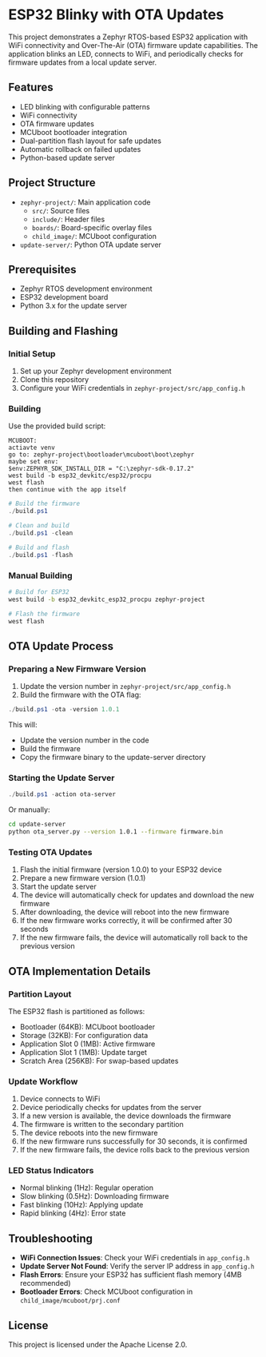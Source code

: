 # ESP32 Blinky with OTA Updates

This project demonstrates a Zephyr RTOS-based ESP32 application with WiFi connectivity and Over-The-Air (OTA) firmware update capabilities. The application blinks an LED, connects to WiFi, and periodically checks for firmware updates from a local update server.

## Features

- LED blinking with configurable patterns
- WiFi connectivity
- OTA firmware updates
- MCUboot bootloader integration
- Dual-partition flash layout for safe updates
- Automatic rollback on failed updates
- Python-based update server

## Project Structure

- `zephyr-project/`: Main application code
  - `src/`: Source files
  - `include/`: Header files
  - `boards/`: Board-specific overlay files
  - `child_image/`: MCUboot configuration
- `update-server/`: Python OTA update server

## Prerequisites

- Zephyr RTOS development environment
- ESP32 development board
- Python 3.x for the update server

## Building and Flashing

### Initial Setup

1. Set up your Zephyr development environment
2. Clone this repository
3. Configure your WiFi credentials in `zephyr-project/src/app_config.h`

### Building

Use the provided build script:
```
MCUBOOT:
actiavte venv
go to: zephyr-project\bootloader\mcuboot\boot\zephyr
maybe set env: 
$env:ZEPHYR_SDK_INSTALL_DIR = "C:\zephyr-sdk-0.17.2"
west build -b esp32_devkitc/esp32/procpu
west flash
then continue with the app itself
```

```powershell
# Build the firmware
./build.ps1

# Clean and build
./build.ps1 -clean

# Build and flash
./build.ps1 -flash
```

### Manual Building

```bash
# Build for ESP32
west build -b esp32_devkitc_esp32_procpu zephyr-project

# Flash the firmware
west flash
```

## OTA Update Process

### Preparing a New Firmware Version

1. Update the version number in `zephyr-project/src/app_config.h`
2. Build the firmware with the OTA flag:

```powershell
./build.ps1 -ota -version 1.0.1
```

This will:
- Update the version number in the code
- Build the firmware
- Copy the firmware binary to the update-server directory

### Starting the Update Server

```powershell
./build.ps1 -action ota-server
```

Or manually:

```bash
cd update-server
python ota_server.py --version 1.0.1 --firmware firmware.bin
```

### Testing OTA Updates

1. Flash the initial firmware (version 1.0.0) to your ESP32 device
2. Prepare a new firmware version (1.0.1)
3. Start the update server
4. The device will automatically check for updates and download the new firmware
5. After downloading, the device will reboot into the new firmware
6. If the new firmware works correctly, it will be confirmed after 30 seconds
7. If the new firmware fails, the device will automatically roll back to the previous version

## OTA Implementation Details

### Partition Layout

The ESP32 flash is partitioned as follows:

- Bootloader (64KB): MCUboot bootloader
- Storage (32KB): For configuration data
- Application Slot 0 (1MB): Active firmware
- Application Slot 1 (1MB): Update target
- Scratch Area (256KB): For swap-based updates

### Update Workflow

1. Device connects to WiFi
2. Device periodically checks for updates from the server
3. If a new version is available, the device downloads the firmware
4. The firmware is written to the secondary partition
5. The device reboots into the new firmware
6. If the new firmware runs successfully for 30 seconds, it is confirmed
7. If the new firmware fails, the device rolls back to the previous version

### LED Status Indicators

- Normal blinking (1Hz): Regular operation
- Slow blinking (0.5Hz): Downloading firmware
- Fast blinking (10Hz): Applying update
- Rapid blinking (4Hz): Error state

## Troubleshooting

- **WiFi Connection Issues**: Check your WiFi credentials in `app_config.h`
- **Update Server Not Found**: Verify the server IP address in `app_config.h`
- **Flash Errors**: Ensure your ESP32 has sufficient flash memory (4MB recommended)
- **Bootloader Errors**: Check MCUboot configuration in `child_image/mcuboot/prj.conf`

## License

This project is licensed under the Apache License 2.0.